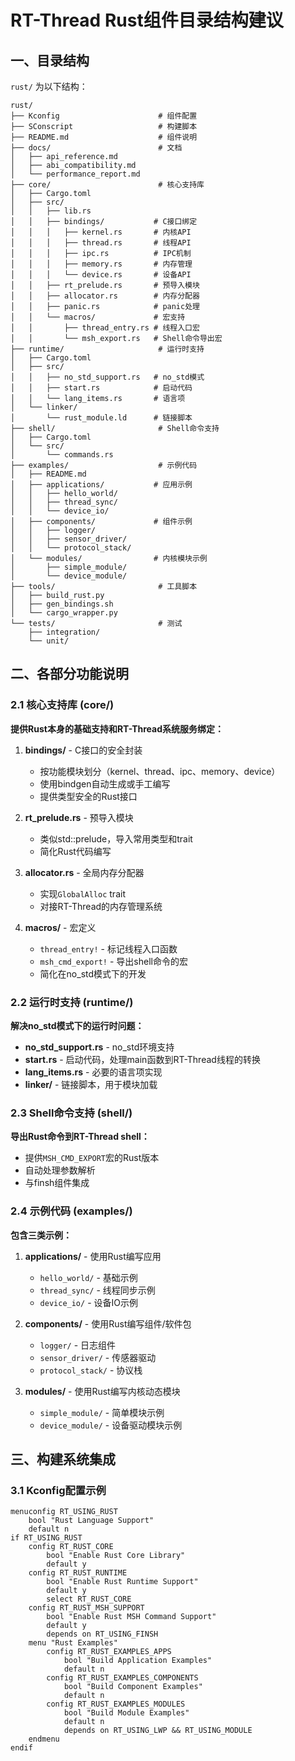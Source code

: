 # RT-Thread Rust组件目录结构建议

## 一、目录结构

 `rust/` 为以下结构：

```
rust/
├── Kconfig                      # 组件配置
├── SConscript                   # 构建脚本
├── README.md                    # 组件说明
├── docs/                        # 文档
│   ├── api_reference.md
│   ├── abi_compatibility.md
│   └── performance_report.md
├── core/                        # 核心支持库
│   ├── Cargo.toml
│   ├── src/
│   │   ├── lib.rs
│   │   ├── bindings/           # C接口绑定
│   │   │   ├── kernel.rs       # 内核API
│   │   │   ├── thread.rs       # 线程API
│   │   │   ├── ipc.rs          # IPC机制
│   │   │   ├── memory.rs       # 内存管理
│   │   │   └── device.rs       # 设备API
│   │   ├── rt_prelude.rs       # 预导入模块
│   │   ├── allocator.rs        # 内存分配器
│   │   ├── panic.rs            # panic处理
│   │   └── macros/             # 宏支持
│   │       ├── thread_entry.rs # 线程入口宏
│   │       └── msh_export.rs   # Shell命令导出宏
├── runtime/                     # 运行时支持
│   ├── Cargo.toml
│   ├── src/
│   │   ├── no_std_support.rs   # no_std模式
│   │   ├── start.rs            # 启动代码
│   │   └── lang_items.rs       # 语言项
│   └── linker/
│       └── rust_module.ld      # 链接脚本
├── shell/                       # Shell命令支持
│   ├── Cargo.toml
│   └── src/
│       └── commands.rs
├── examples/                    # 示例代码
│   ├── README.md
│   ├── applications/           # 应用示例
│   │   ├── hello_world/
│   │   ├── thread_sync/
│   │   └── device_io/
│   ├── components/             # 组件示例
│   │   ├── logger/
│   │   ├── sensor_driver/
│   │   └── protocol_stack/
│   └── modules/                # 内核模块示例
│       ├── simple_module/
│       └── device_module/
├── tools/                       # 工具脚本
│   ├── build_rust.py
│   ├── gen_bindings.sh
│   └── cargo_wrapper.py
└── tests/                       # 测试
    ├── integration/
    └── unit/
```

## 二、各部分功能说明

### 2.1 核心支持库 (core/)

**提供Rust本身的基础支持和RT-Thread系统服务绑定：**

1. **bindings/** - C接口的安全封装
   - 按功能模块划分（kernel、thread、ipc、memory、device）
   - 使用bindgen自动生成或手工编写
   - 提供类型安全的Rust接口

2. **rt_prelude.rs** - 预导入模块
   - 类似std::prelude，导入常用类型和trait
   - 简化Rust代码编写

3. **allocator.rs** - 全局内存分配器
   - 实现`GlobalAlloc` trait
   - 对接RT-Thread的内存管理系统

4. **macros/** - 宏定义
   - `thread_entry!` - 标记线程入口函数
   - `msh_cmd_export!` - 导出shell命令的宏
   - 简化在no_std模式下的开发

### 2.2 运行时支持 (runtime/)

**解决no_std模式下的运行时问题：**

- **no_std_support.rs** - no_std环境支持
- **start.rs** - 启动代码，处理main函数到RT-Thread线程的转换
- **lang_items.rs** - 必要的语言项实现
- **linker/** - 链接脚本，用于模块加载

### 2.3 Shell命令支持 (shell/)

**导出Rust命令到RT-Thread shell：**

- 提供`MSH_CMD_EXPORT`宏的Rust版本
- 自动处理参数解析
- 与finsh组件集成

### 2.4 示例代码 (examples/)

**包含三类示例：**

1. **applications/** - 使用Rust编写应用
   - `hello_world/` - 基础示例
   - `thread_sync/` - 线程同步示例
   - `device_io/` - 设备IO示例

2. **components/** - 使用Rust编写组件/软件包
   - `logger/` - 日志组件
   - `sensor_driver/` - 传感器驱动
   - `protocol_stack/` - 协议栈

3. **modules/** - 使用Rust编写内核动态模块
   - `simple_module/` - 简单模块示例
   - `device_module/` - 设备驱动模块示例

## 三、构建系统集成

### 3.1 Kconfig配置示例

```kconfig
menuconfig RT_USING_RUST
    bool "Rust Language Support"
    default n
if RT_USING_RUST
    config RT_RUST_CORE
        bool "Enable Rust Core Library"
        default y
    config RT_RUST_RUNTIME
        bool "Enable Rust Runtime Support"
        default y
        select RT_RUST_CORE
    config RT_RUST_MSH_SUPPORT
        bool "Enable Rust MSH Command Support"
        default y
        depends on RT_USING_FINSH
    menu "Rust Examples"
        config RT_RUST_EXAMPLES_APPS
            bool "Build Application Examples"
            default n
        config RT_RUST_EXAMPLES_COMPONENTS
            bool "Build Component Examples"
            default n
        config RT_RUST_EXAMPLES_MODULES
            bool "Build Module Examples"
            default n
            depends on RT_USING_LWP && RT_USING_MODULE
    endmenu
endif
```